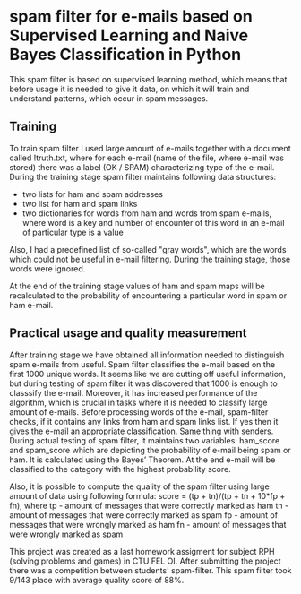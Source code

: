 # spam filter for e-mails based on Supervised Learning and Naive Bayes Classification in Python 

This spam filter is based on supervised learning method, which means that before usage it is needed to give 
it data, on which it will train and understand patterns, which occur in spam messages.

## Training
To train spam filter I used large amount of e-mails together with a document called !truth.txt, 
where for each e-mail (name of the file, where e-mail was stored) there was a label (OK / SPAM) 
characterizing type of the e-mail. During the training stage spam filter maintains following data 
structures:
* two lists for ham and spam addresses
* two list for ham and spam links
* two dictionaries for words from ham and words from spam e-mails, where word is a key
  and number of encounter of this word in an e-mail of particular type is a value

Also, I had a predefined list of so-called "gray words", which are the words which could 
not be useful in e-mail filtering. During the training stage, those words were ignored.

At the end of the training stage values of ham and spam maps will be recalculated to the probability of 
encountering a particular word in spam or ham e-mail.

## Practical usage and quality measurement 
After training stage we have obtained all information needed to distinguish spam e-mails from useful. 
Spam filter classifies the e-mail based on the first 1000 unique words. It seems like we are cutting off 
useful information, but during testing of spam filter it was discovered that 1000 is enough to classsify 
the e-mail. Moreover, it has increased performance of the algorithm, which is crucial in tasks
where it is needed to classify large amount of e-mails.
Before processing words of the e-mail, spam-filter checks, if it contains any links from ham and spam links 
list. If yes then it gives the e-mail an appropriate classification. Same thing with senders.
During actual testing of spam filter, it maintains two variables: ham_score and spam_score which are
depicting the probability of e-mail being spam or ham. It is calculated using the Bayes’ Theorem. 
At the end e-mail will be classified to the category with the highest probability score.

Also, it is possible to compute the quality of the spam filter using large amount of data using following
formula:
score = (tp + tn)/(tp + tn + 10*fp + fn), where
tp - amount of messages that were correctly marked as ham
tn - amount of messages that were correctly marked as spam
fp - amount of messages that were wrongly marked as ham
fn - amount of messages that were wrongly marked as spam

This project was created as a last homework assigment for subject RPH (solving problems 
and games) in CTU FEL OI.
After submitting the project there was a competition between students' spam-filter. 
This spam filter took 9/143 place with average quality score of 88%.




